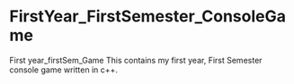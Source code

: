 # FirstYear_FirstSemester_ConsoleGame
First year_firstSem_Game
This contains my first year, First Semester console game written in c++.

